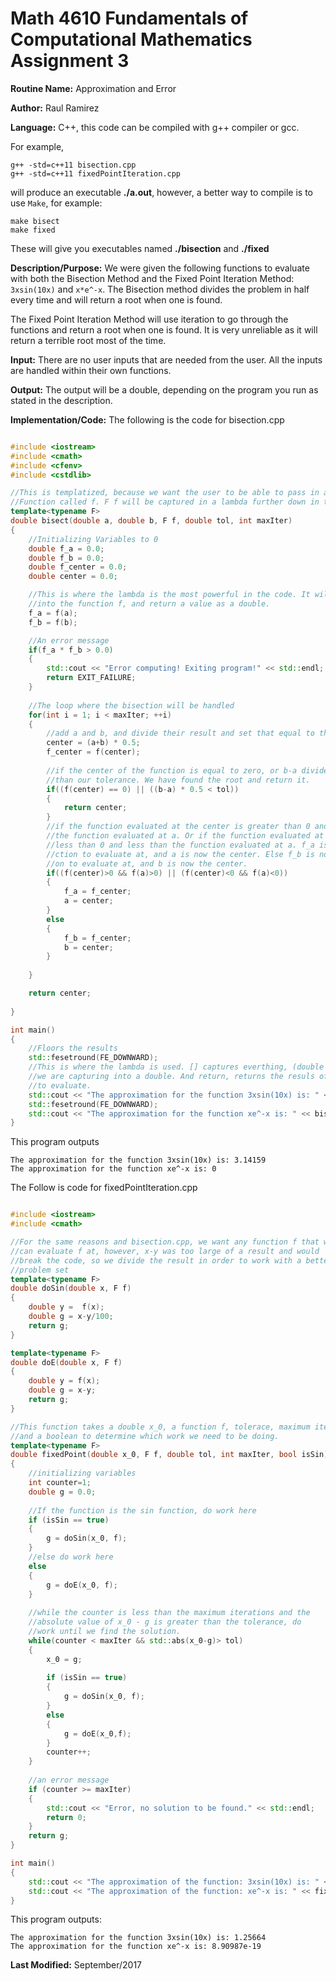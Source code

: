 # Math 4610 Fundamentals of Computational Mathematics Assignment 3

**Routine Name:**           Approximation and Error

**Author:** Raul Ramirez

**Language:** C++, this code can be compiled with g++ compiler or gcc.

For example,

    g++ -std=c++11 bisection.cpp
	g++ -std=c++11 fixedPointIteration.cpp

will produce an executable **./a.out**, however, a better way to compile is to use `Make`, for example:

    make bisect
	make fixed

These will give you executables named **./bisection** and **./fixed**

**Description/Purpose:** We were given the following functions to evaluate with both the Bisection Method and the Fixed Point Iteration Method: `3xsin(10x)` and `x*e^-x`. The Bisection method divides the problem in half every time and will return a root when one is found. 

The Fixed Point Iteration Method will use iteration to go through the functions and return a root when one is found. It is very unreliable as it will return a terrible root most of the time. 

**Input:** There are no user inputs that are needed from the user. All the inputs are handled within their own functions.

**Output:** The output will be a double, depending on the program you run as stated in the description.

**Implementation/Code:** The following is the code for bisection.cpp

```cpp

#include <iostream>
#include <cmath>
#include <cfenv>
#include <cstdlib>

//This is templatized, because we want the user to be able to pass in any arbitrary
//Function called f. F f will be captured in a lambda further down in the code.
template<typename F>
double bisect(double a, double b, F f, double tol, int maxIter)
{
	//Initializing Variables to 0	
	double f_a = 0.0;
	double f_b = 0.0;
	double f_center = 0.0;
	double center = 0.0;

	//This is where the lambda is the most powerful in the code. It will pass a
	//into the function f, and return a value as a double.
	f_a = f(a);
	f_b = f(b);

	//An error message
	if(f_a * f_b > 0.0)
	{
		std::cout << "Error computing! Exiting program!" << std::endl;
		return EXIT_FAILURE;
	}
	
	//The loop where the bisection will be handled
	for(int i = 1; i < maxIter; ++i)
	{
		//add a and b, and divide their result and set that equal to the center.
		center = (a+b) * 0.5;
		f_center = f(center);
		
		//if the center of the function is equal to zero, or b-a divided in half is less
		//than our tolerance. We have found the root and return it.
		if((f(center) == 0) || ((b-a) * 0.5 < tol))
		{
			return center;
		}
		//if the function evaluated at the center is greater than 0 and greater than 
		//the function evaluated at a. Or if the function evaluated at the center is 
		//less than 0 and less than the function evaluated at a. f_a is now the fun-
		//ction to evaluate at, and a is now the center. Else f_b is now the functi-
		//on to evaluate at, and b is now the center. 
		if((f(center)>0 && f(a)>0) || (f(center)<0 && f(a)<0))
		{
			f_a = f_center;
			a = center;
		}
		else
		{
			f_b = f_center;
			b = center;
		}
	
	}

	return center;
	
}

int main()
{
	//Floors the results
	std::fesetround(FE_DOWNWARD);
	//This is where the lambda is used. [] captures everthing, (double x) casts the variable
	//we are capturing into a double. And return, returns the resuls of the function we want
	//to evaluate.
	std::cout << "The approximation for the function 3xsin(10x) is: " << bisect(1.0,7.0, [](double x){return (((3*x)*(std::sin(10*x))));}, .00000001, 1000000) << std::endl;
	std::fesetround(FE_DOWNWARD);
	std::cout << "The approximation for the function xe^-x is: " << bisect(-100.0, 100.0, [](double x){return ((x*std::exp(-x)));}, .00000001, 1000000) << std::endl;
}

```
This program outputs 
```
The approximation for the function 3xsin(10x) is: 3.14159
The approximation for the function xe^-x is: 0
```

The Follow is code for fixedPointIteration.cpp

```cpp

#include <iostream>
#include <cmath>

//For the same reasons and bisection.cpp, we want any function f that we 
//can evaluate f at, however, x-y was too large of a result and would 
//break the code, so we divide the result in order to work with a better
//problem set
template<typename F>
double doSin(double x, F f)
{
	double y = 	f(x);
	double g = x-y/100;
	return g;
}

template<typename F>
double doE(double x, F f)
{
	double y = f(x);
	double g = x-y;
	return g;
}

//This function takes a double x_0, a function f, tolerace, maximum iterations
//and a boolean to determine which work we need to be doing.
template<typename F>
double fixedPoint(double x_0, F f, double tol, int maxIter, bool isSin)
{
	//initializing variables
	int counter=1;
	double g = 0.0;
	
	//If the function is the sin function, do work here
	if (isSin == true)
	{
		g = doSin(x_0, f);
	}
	//else do work here
	else
	{
		g = doE(x_0, f);
	}
	
	//while the counter is less than the maximum iterations and the
	//absolute value of x_0 - g is greater than the tolerance, do
	//work until we find the solution.
	while(counter < maxIter && std::abs(x_0-g)> tol)
	{
		x_0 = g;
		
		if (isSin == true)
		{
			g = doSin(x_0, f);
		}
		else
		{
			g = doE(x_0,f);
		}
		counter++;
	}
	
	//an error message
	if (counter >= maxIter)
	{
		std::cout << "Error, no solution to be found." << std::endl;
		return 0;
	}
	return g;
}

int main()
{
	std::cout << "The approximation of the function: 3xsin(10x) is: " << fixedPoint(1, [](double x){return(((3*x)*(std::sin(10*x))));}, .000001, 10000, true) << std::endl;
	std::cout << "The approximation of the function: xe^-x is: " << fixedPoint(1, [](double x){return((x*std::exp(-x)));}, .000001, 10000, false) << std::endl;
}
```
This program outputs:
```
The approximation for the function 3xsin(10x) is: 1.25664
The approximation for the function xe^-x is: 8.90987e-19
```


**Last Modified:** September/2017
